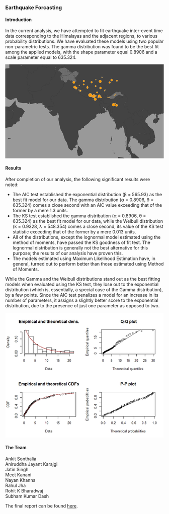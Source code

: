 ### Earthquake Forcasting

#### Introduction
In the current analysis, we have attempted to fit earthquake inter-event time data corresponding
to the Himalayas and the adjacent regions, to various probability distributions. We have 
evaluated these models using two popular non-parametric tests. The gamma distribution was
found to be the best fit among the applied models, with the shape parameter equal 0.8906 and a
scale parameter equal to 635.324.

![](./assets/map.png)

#### Results
After completion of our analysis, the following significant results were noted:
- The AIC test established the exponential distribution (β = 565.93) as the best fit model for
our data. The gamma distribution (α = 0.8906, θ = 635.324) comes a close second with an AIC value
exceeding that of the former by a mere 1.3 units.
- The KS test established the gamma distribution (α = 0.8906, θ = 635.324) as the best fit model
for our data, while the Weibull distribution (k = 0.9328, λ = 548.354) comes a close second, its value
of the KS test statistic exceeding that of the former by a mere 0.013 units.
- All of the distributions, except the lognormal model estimated using the method of moments,
have passed the KS goodness of fit test. The lognormal distribution is generally not the best alternative
for this purpose; the results of our analysis have proven this.
- The models estimated using Maximum Likelihood Estimation have, in general, turned out to
perform better than those estimated using Method of Moments.

While the Gamma and the Weibull distributions stand out as the best fitting models when evaluated
using the KS test, they lose out to the exponential distribution (which is, essentially, a special case
of the Gamma distribution), by a few points. Since the AIC test penalizes a model for an increase in
its number of parameters, it assigns a slightly better score to the exponential distribution, due to the
presence of just one parameter as opposed to two.

![GammaResults](Results/gamma.jpeg)

#### The Team
Ankit Sonthalia   
Aniruddha Jayant Karajgi    
Jatin Singh  
Meet Kanani   
Nayan Khanna   
Rahul Jha    
Rohit K Bharadwaj    
Subham Kumar Dash   

The final report can be found [here](./Earthquake_Forecasting.pdf).
